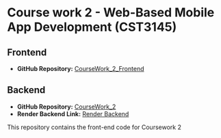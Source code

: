 # Course work 2 - Web-Based Mobile App Development (CST3145)

## Frontend
- **GitHub Repository:** [CourseWork_2_Frontend](https://github.com/HassanKhanKhan/CourseWork_2_Frontend)

## Backend
- **GitHub Repository:** [CourseWork_2](https://github.com/deveshdaswani1/CW2-backend.git)
- **Render Backend Link:** [Render Backend](https://cw2-backend-brs7.onrender.com)

This repository contains the front-end code for Coursework 2 
